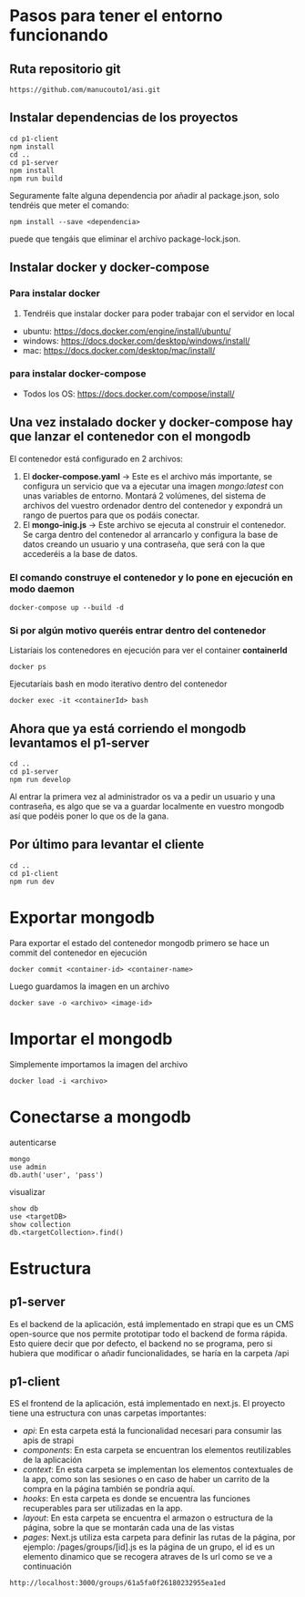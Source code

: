 # Pasos para tener el entorno funcionando

## Ruta repositorio git

```
https://github.com/manucouto1/asi.git
```

## Instalar dependencias de los proyectos

```
cd p1-client
npm install
cd ..
cd p1-server
npm install
npm run build
```

Seguramente falte alguna dependencia por añadir al package.json, solo tendréis que meter el comando:

```
npm install --save <dependencia>
```

puede que tengáis que eliminar el archivo package-lock.json.

## Instalar docker y docker-compose

### Para instalar docker

1. Tendréis que instalar docker para poder trabajar con el servidor en local

- ubuntu: https://docs.docker.com/engine/install/ubuntu/
- windows: https://docs.docker.com/desktop/windows/install/
- mac: https://docs.docker.com/desktop/mac/install/

### para instalar docker-compose

- Todos los OS: https://docs.docker.com/compose/install/

## Una vez instalado docker y docker-compose hay que lanzar el contenedor con el mongodb

El contenedor está configurado en 2 archivos:

1. El **docker-compose.yaml** -> Este es el archivo más importante, se configura un servicio que va a ejecutar una imagen _mongo:latest_ con unas variables de entorno. Montará 2 volúmenes, del sistema de archivos del vuestro ordenador dentro del contenedor y expondrá un rango de puertos para que os podáis conectar.
2. El **mongo-inig.js** -> Este archivo se ejecuta al construir el contenedor. Se carga dentro del contenedor al arrancarlo y configura la base de datos creando un usuario y una contraseña, que será con la que accederéis a la base de datos.

### El comando construye el contenedor y lo pone en ejecución en modo daemon

```
docker-compose up --build -d
```

### Si por algún motivo queréis entrar dentro del contenedor

Listaríais los contenedores en ejecución para ver el container **containerId**

```
docker ps

```

Ejecutaríais bash en modo iterativo dentro del contenedor

```
docker exec -it <containerId> bash
```

## Ahora que ya está corriendo el mongodb levantamos el p1-server

```
cd ..
cd p1-server
npm run develop
```

Al entrar la primera vez al administrador os va a pedir un usuario y una contraseña, es algo que se va a guardar localmente en vuestro mongodb así que podéis poner lo que os de la gana.

## Por último para levantar el cliente

```
cd ..
cd p1-client
npm run dev

```

# Exportar mongodb

Para exportar el estado del contenedor mongodb primero se hace un commit del contenedor en ejecución

```
docker commit <container-id> <container-name>
```

Luego guardamos la imagen en un archivo

```
docker save -o <archivo> <image-id>
```

# Importar el mongodb

Simplemente importamos la imagen del archivo

```
docker load -i <archivo>
```

# Conectarse a mongodb

autenticarse

```
mongo
use admin
db.auth('user', 'pass')
```

visualizar

```
show db
use <targetDB>
show collection
db.<targetCollection>.find()
```

# Estructura

## p1-server

Es el backend de la aplicación, está implementado en strapi que es un CMS open-source que nos permite prototipar todo el backend de forma rápida. Esto quiere decir que por defecto, el backend no se programa, pero si hubiera que modificar o añadir funcionalidades, se haría en la carpeta /api

## p1-client

ES el frontend de la aplicación, está implementado en next.js. El proyecto tiene una estructura con unas carpetas importantes:

- _api_: En esta carpeta está la funcionalidad necesari para consumir las apis de strapi
- _components_: En esta carpeta se encuentran los elementos reutilizables de la aplicación
- _context_: En esta carpeta se implementan los elementos contextuales de la app, como son las sesiones o en caso de haber un carrito de la compra en la página también se pondría aquí.
- _hooks_: En esta carpeta es donde se encuentra las funciones recuperables para ser utilizadas en la app.
- _layout_: En esta carpeta se encuentra el armazon o estructura de la página, sobre la que se montarán cada una de las vistas
- _pages_: Next.js utiliza esta carpeta para definir las rutas de la página, por ejemplo: /pages/groups/[id].js es la página de un grupo, el id es un elemento dinamico que se recogera atraves de ls url como se ve a continuación

```
http://localhost:3000/groups/61a5fa0f26180232955ea1ed
```
